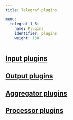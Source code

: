 ```yaml
---
title: Telegraf plugins

menu:
  telegraf_1_6:
    name: Plugins
    identifier: plugins
    weight: 130
---
```


## [Input plugins](/telegraf/v1.6/plugins/inputs/)

## [Output plugins](/telegraf/v1.6/plugins/outputs/)

## [Aggregator plugins](/telegraf/v1.6/plugins/aggregators/)

## [Processor plugins](/telegraf/v1.6/plugins/processors/)
